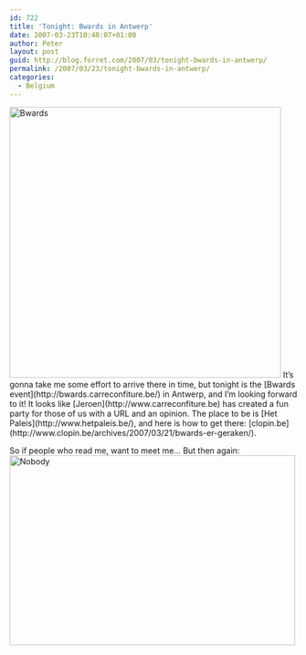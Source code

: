 ```yaml
---
id: 722
title: 'Tonight: Bwards in Antwerp'
date: 2007-03-23T10:40:07+01:00
author: Peter
layout: post
guid: http://blog.forret.com/2007/03/tonight-bwards-in-antwerp/
permalink: /2007/03/23/tonight-bwards-in-antwerp/
categories:
  - Belgium
---
```

<img src="http://www.carreconfiture.be/bwards/blog/wp-content/uploads/2007/02/prog6.jpg" alt="Bwards" width="475" />  
It&#8217;s gonna take me some effort to arrive there in time, but tonight is the [Bwards event](http://bwards.carreconfiture.be/) in Antwerp, and I&#8217;m looking forward to it! It looks like [Jeroen](http://www.carreconfiture.be) has created a fun party for those of us with a URL and an opinion. The place to be is [Het Paleis](http://www.hetpaleis.be/), and here is how to get there: [clopin.be](http://www.clopin.be/archives/2007/03/21/bwards-er-geraken/).  
<!--more-->

So if people who read me, want to meet me&#8230; But then again:  
[<img  src="http://farm1.static.flickr.com/125/390290623_cc06f8a713.jpg" width="500" height="333" alt="Nobody" />](http://www.flickr.com/photos/pforret/390290623/ "Photo Sharing")